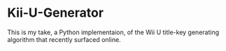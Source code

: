 # Kii-U-Generator

This is my take, a Python implementaion, of the Wii U title-key generating algorithm that recently surfaced online.
